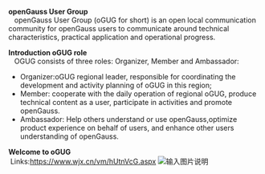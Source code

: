 
 **openGauss User Group** 
<br>&nbsp;&nbsp;&nbsp;openGauss User Group (oGUG for short) is an open local communication community for openGauss users to communicate around technical characteristics, practical application and operational progress.

 **Introduction oGUG role** 
  <br>&nbsp;&nbsp;&nbsp;OGUG consists of three roles: Organizer, Member and Ambassador:
* Organizer:oGUG regional leader, responsible for coordinating the development and activity planning of oGUG in this region;
* Member: cooperate with the daily operation of regional oGUG, produce technical content as a user, participate in activities and promote openGauss.
* Ambassador: Help others understand or use openGauss,optimize product experience on behalf of users, and enhance other users understanding of openGauss.

 **Welcome to oGUG** 
<br>&nbsp;Links:https://www.wjx.cn/vm/hUtnVcG.aspx
![输入图片说明](https://images.gitee.com/uploads/images/2021/0428/103912_23179272_7708058.png "OGUG报名码.png")
